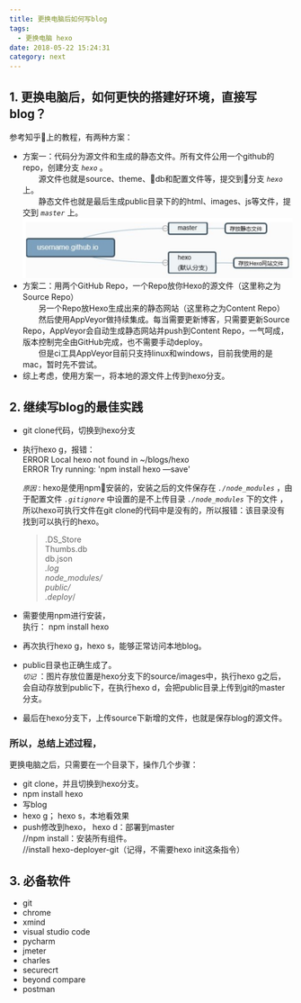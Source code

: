 ```yaml
---
title: 更换电脑后如何写blog
tags:
  - 更换电脑 hexo
date: 2018-05-22 15:24:31
category: next
---
```

## 1. 更换电脑后，如何更快的搭建好环境，直接写blog？  
参考知乎上的教程，有两种方案：  
+ 方案一：代码分为源文件和生成的静态文件。所有文件公用一个github的repo，创建分支 *`hexo`* 。  
&ensp;&ensp;&ensp;&ensp;源文件也就是source、theme、db和配置文件等，提交到分支 *`hexo`* 上。  
&ensp;&ensp;&ensp;&ensp;静态文件也就是最后生成public目录下的的html、images、js等文件，提交到 *`master`* 上。  
![](/images/machine.png)  
+ 方案二：用两个GitHub Repo，一个Repo放你Hexo的源文件（这里称之为Source Repo）  
&ensp;&ensp;&ensp;&ensp;另一个Repo放Hexo生成出来的静态网站（这里称之为Content Repo）  
&ensp;&ensp;&ensp;&ensp;然后使用AppVeyor做持续集成。每当需要更新博客，只需要更新Source Repo，AppVeyor会自动生成静态网站并push到Content Repo，一气呵成，版本控制完全由GitHub完成，也不需要手动deploy。  
&ensp;&ensp;&ensp;&ensp;但是ci工具AppVeyor目前只支持linux和windows，目前我使用的是mac，暂时先不尝试。
+ 综上考虑，使用方案一，将本地的源文件上传到hexo分支。

## 2. 继续写blog的最佳实践

+ git clone代码，切换到hexo分支
+ 执行hexo g，报错：   
ERROR Local hexo not found in ~/blogs/hexo   
ERROR Try running: 'npm install hexo —save'
   
   *`原因`* : hexo是使用npm安装的，安装之后的文件保存在 *`./node_modules`* ，由于配置文件 *`.gitignore`* 中设置的是不上传目录 *`./node_modules`* 下的文件 ，所以hexo可执行文件在git clone的代码中是没有的，所以报错：该目录没有找到可以执行的hexo。
   > .DS_Store   
   Thumbs.db   
   db.json   
   *.log   
   node_modules/   
   public/   
   .deploy*/

+ 需要使用npm进行安装，   
执行： npm install hexo   
+ 再次执行hexo g，hexo s，能够正常访问本地blog。
+ public目录也正确生成了。   
*`切记`* ：图片存放位置是hexo分支下的source/images中，执行hexo g之后，会自动存放到public下，在执行hexo d，会把public目录上传到git的master分支。
+ 最后在hexo分支下，上传source下新增的文件，也就是保存blog的源文件。   
### 所以，总结上述过程，  
 更换电脑之后，只需要在一个目录下，操作几个步骤：
+ git clone，并且切换到hexo分支。
+ npm install hexo  
+ 写blog
+ hexo g； hexo s，本地看效果
+ push修改到hexo， hexo d：部署到master   
//npm install：安装所有组件。    
//install hexo-deployer-git（记得，不需要hexo init这条指令）

## 3. 必备软件
+ git
+ chrome
+ xmind
+ visual studio code
+ pycharm
+ jmeter
+ charles
+ securecrt
+ beyond compare
+ postman